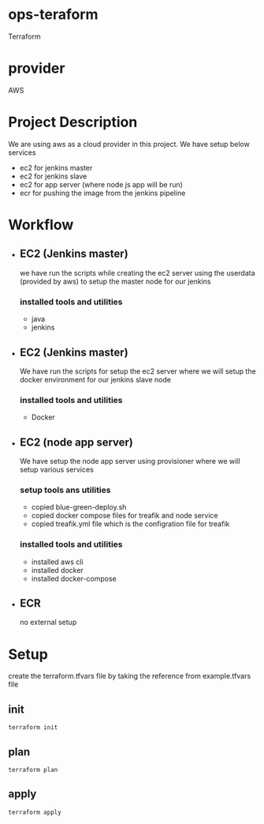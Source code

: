 # ops-teraform
Terraform 

# provider
AWS

# Project Description
 We are using aws as a cloud provider in this project. We have setup below services 
 - ec2 for jenkins master
 - ec2 for jenkins slave
 - ec2 for app server (where node js app will be run)
 - ecr for pushing the image from the jenkins pipeline

 # Workflow
 - ## EC2 (Jenkins master)
   we have run the scripts while creating the ec2 server using the userdata (provided by aws) to setup the master node for our jenkins
   ### installed tools and utilities
   - java
   - jenkins

 - ## EC2 (Jenkins master)
   We have run the scripts for setup the ec2 server where we will setup the docker environment for our jenkins slave node 
   ### installed tools and utilities
   - Docker

 - ## EC2 (node app server)
   We have setup the node app server using provisioner where we will setup various services 
   ### setup tools ans utilities
   - copied blue-green-deploy.sh 
   - copied docker compose files for treafik and node service
   - copied treafik.yml file which is the configration file for treafik

   ### installed tools and utilities
   - installed aws cli
   - installed docker
   - installed docker-compose

 - ## ECR
   no external setup

# Setup
create the terraform.tfvars file by taking the reference from example.tfvars file

## init
  `terraform init`
## plan
  `terraform plan`
## apply
```terraform apply```

